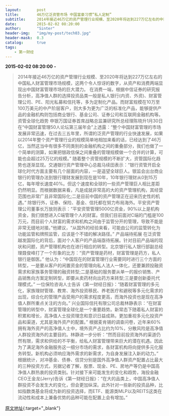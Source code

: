 ```yaml
---
layout:       post
title:        46万亿泛资管市场 中国富豪习惯“私人定制”
subtitle:     2014年接近46万亿的资产管理行业规模、至2020年将达到227万亿左右的中国私人财富管理市场规模，这两个令人惊讶的数字，从资产和消费两端显现出中国财富管理市场的巨大潜力。
date:         2015-02-02 08:20:00
author:       "Sinter"
header-img:   "img/my-post/tech03.jpg"
header-mask:  0.3
catalog:      true
tags:
    - 第一财经
---
```


**2015-02-02 08:20:00**  **-**

> 2014年接近46万亿的资产管理行业规模、至2020年将达到227万亿左右的中国私人财富管理市场规模，这两个令人惊讶的数字，从资产和消费两端显现出中国财富管理市场的巨大潜力。
在消费一端，根据中信证券的研究报告分析，高净值人群的选择投资品类一般是私人银行(内资、外资)、财富管理公司、PE、阳光私募和信托等，多为定制化产品。而财富规模在10万至100万美元的中产阶层客户，则大多为更为广泛的标准化产品，能够提供产品的金融机构则包括商业银行、基金公司、证券公司和互联网金融机构等。
资管全球化趋势
申银万国证券首席战略总监兼研究所总经理陈晓升1月30日在“中国财富管理50人论坛第三届年会”上透露：“整个中国财富管理的市场发展非常迅速，在过去三五年里，所谓的泛资产管理的行业快速发展，如果以2014年整个资产管理行业的规模简单地相加来看的话，已经达到了46万亿，当然这当中有很多不同类别的金融机构之间的重叠部分，我们也做了一个简单的测算，如果把银政信保之间重叠的管理规模做一个合并的计算，可能也会超过25万亿的规模。”
随着整个资管规模的不断扩大，资管国际化趋势也逐渐显现。交通银行资产管理中心总裁马续田表示：“银行资管开启全球化时代方面主要有几个层面的内容，一是遥望全球巨人。银监会出台商业银行的管理办法到银行理财发展到现在是10年，10年银行理财从0到15万亿，每年增长速度40%。但这个速度和全球的一些资产管理巨人相比差距仍然明显。而根据数据来看，凡是成就非常高的大的资产管理机构，其经营范围也非常广且非常国际化;二是目前中国的资产管理正在迎来历史性的机遇。”
除银行外，证券、保险、基金、信托都在努力布局海外。平安资产管理公司董事长万放则表示：“平安资管管理5000亿资金，90%以上是机构资金，我们很想进入C端管理个人的财富。但我们目前面对C端的门槛是100万元，而目前个人财富的需求和机构之间由于监管分开的管理，导致不能是非常无缝地对接。”他建议，“从国外的经验来看，可能由公司的监管转化为功能监管和牌照监管，应该是个不错的解决路径。”
产品端待拓展
在泛资管越发国际化的背后，面对个人客户的产品端亟待拓展。针对目前产品端的现状和问题，资产管理机构也在进行相应的转型。北京银行私人银行部副总经理聂俊峰打了一个形象的比方：“资产管理是药材，财富管理是药方，私人银行是御医。”
他认为：“中国现在的财富管理行业需要同时进行三个方面的转型，一是要从客户的闲置资金的管理向私人法人一体化，还要兼顾投融资需求和家族事务管理的融资转型;二是基础的服务要从单一的报价销售、产品销售向方案定制转型，即要从卖药材向出药方来转型;三是要创新委托代理模式。”
一位保险咨询人士告诉《第一财经日报》：“随着财富管理的多元化，家族理财管理、教育、海外投资移民、养老医疗和避税等多元化需求的出现，综合化的管理产品受用户的需求程度更高，而海外投资也是现在高净值人群所重点关注的方向。”
兴业国际信托有限公司总裁林静表示：“在财富管理的转型中，财富管理全球化是一个重要趋势。新常态下随着私人财富的积累和增长，高净值人士投资理念和意识日益成熟，更加重视多元化投资产品和渠道，尤其是海外资产的配置。”
根据麦肯锡的调查问卷，近年来60%拥有海外资产的高净值人士中，境外资产占比约为10%，分散风险是高净值人群投资海外的主要目的。林静进一步分析：“然而目前投资海外的渠道仍然有限，需求和供给的不平衡，给私人财富管理带来巨大的潜在机遇。因此为了满足海外金融服务这一细分市场的需求，各财富机构将向提供多元化服务转型。新机构必须响应海外需求的新需求，为自身发展注入新的动力。”
根据统计，对冲基金、债券、信贷分别是国外高净值人群资产配置占比最大的三种投资方式，另据记者了解，股票、现金、PE、房地产等仍是中国高净值人群热衷的投资类别。针对接下来可能发生的变化和趋势，海投金融CEO王金龙(Jerry)告诉《第一财经日报》：“在大的品类上，中国高净值人群投资不会发生大的变化，但会更加纵深。此外针对一些新的投资品种，比如指数类基金将成为新的投资选择，而ETF、能源类MLP以及REITS这类在流动性和成本上兼备优势的品种可能在配置上会有增加。”


[原文地址](http://www.yicai.com/news/4570808.html){:target="_blank"}


